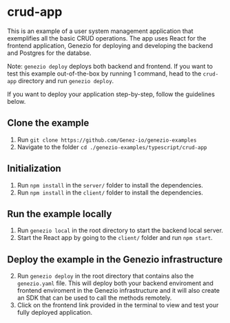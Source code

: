 # crud-app

This is an example of a user system management application that exemplifies all the basic CRUD operations. 
The app uses React for the frontend application, Genezio for deploying and developing the backend and Postgres for the databse.

Note: `genezio deploy` deploys both backend and frontend. If you want to test this example out-of-the-box by running 1 command, head to the `crud-app` directory and run `genezio deploy`.

If you want to deploy your application step-by-step, follow the guidelines below.

## Clone the example
1. Run `git clone https://github.com/Genez-io/genezio-examples`
2. Navigate to the folder `cd ./genezio-examples/typescript/crud-app`

## Initialization

1. Run `npm install` in the `server/` folder to install the dependencies.
2. Run `npm install` in the `client/` folder to install the dependencies.
   
## Run the example locally

1. Run `genezio local` in the root directory to start the backend local server.
2. Start the React app by going to the `client/` folder and run `npm start`.

## Deploy the example in the Genezio infrastructure

2. Run `genezio deploy` in the root directory that contains also the `genezio.yaml` file. This will deploy both your backend enviroment and frontend enviroment in the Genezio infrastructure and it will also create an SDK that can be used to call the methods remotely.
3. Click on the frontend link provided in the terminal to view and test your fully deployed application.

